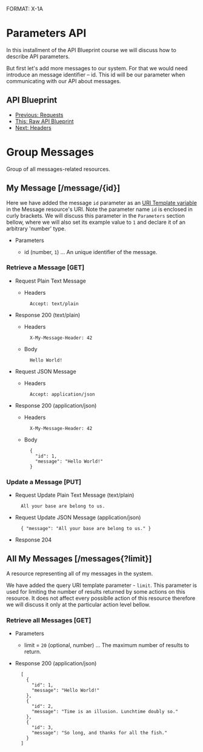 FORMAT: X-1A

# Parameters API
In this installment of the API Blueprint course we will discuss how to describe API parameters. 

But first let's add more messages to our system. For that we would need introduce an message identifier – id. This id will be our parameter when communicating with our API about messages. 

## API Blueprint
+ [Previous: Requests](6.%20Requests.md)
+ [This: Raw API Blueprint](https://raw.github.com/apiaryio/api-blueprint/master/examples/7.%20Parameters.md)
+ [Next: Headers](8.%20Headers.md)

# Group Messages
Group of all messages-related resources.

## My Message [/message/{id}]
Here we have added the message `id` parameter as an [URI Template variable](http://tools.ietf.org/html/rfc6570) in the Message resource's URI. 
Note the parameter name `id` is enclosed in curly brackets. We will discuss this parameter in the `Parameters` section bellow, where we will also set its example value to `1` and declare it of an arbitrary 'number' type.

+ Parameters

    + id (number, `1`) ... An unique identifier of the message.

### Retrieve a Message [GET]

+ Request Plain Text Message
    
    + Headers

            Accept: text/plain

+ Response 200 (text/plain)

    + Headers

            X-My-Message-Header: 42

    + Body

            Hello World!

+ Request JSON Message
    
    + Headers

            Accept: application/json

+ Response 200 (application/json)

    + Headers

            X-My-Message-Header: 42

    + Body

            { 
              "id": 1,
              "message": "Hello World!" 
            }      

### Update a Message [PUT]

+ Request Update Plain Text Message (text/plain)

        All your base are belong to us.

+ Request Update JSON Message (application/json)

        { "message": "All your base are belong to us." }

+ Response 204

## All My Messages [/messages{?limit}]
A resource representing all of my messages in the system.

We have added the query URI template parameter - `limit`. This parameter is used for limiting the number of results returned by some actions on this resource. It does not affect every possiblle action of this resource therefore we will discuss it only at the particular action level bellow.
 
### Retrieve all Messages [GET]

+ Parameters

    + limit = `20` (optional, number) ... The maximum number of results to return.

+ Response 200 (application/json)
 
        [
          {
            "id": 1,
            "message": "Hello World!"
          },
          {
            "id": 2,
            "message": "Time is an illusion. Lunchtime doubly so."
          },
          {
            "id": 3,
            "message": "So long, and thanks for all the fish."
          }
        ]
